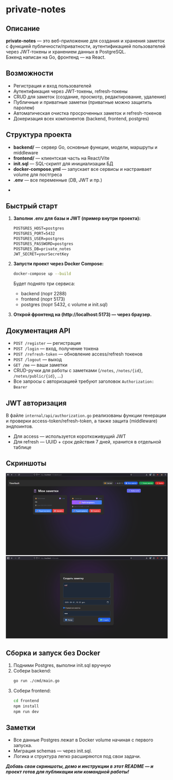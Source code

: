 # private-notes

## Описание

**private-notes** — это веб-приложение для создания и хранения заметок с функцией публичности/приватности, аутентификацией пользователей через JWT‑токены и хранением данных в PostgreSQL.  
Бэкенд написан на Go, фронтенд — на React.


## Возможности

- Регистрация и вход пользователей
- Аутентификация через JWT-токены, refresh-токены
- CRUD для заметок (создание, просмотр, редактирование, удаление)
- Публичные и приватные заметки (приватные можно защитить паролем)
- Автоматическая очистка просроченных заметок и refresh-токенов
- Докеризация всех компонентов (backend, frontend, postgres)


## Структура проекта

- **backend/** — сервер Go, основные функции, модели, маршруты и middleware
- **frontend/** — клиентская часть на React/Vite
- **init.sql** — SQL-скрипт для инициализации БД
- **docker-compose.yml** — запускает все сервисы и настраивает volume для постгреса
- **.env** — все переменные (DB, JWT и пр.)
*

## Быстрый старт

1. **Заполни .env для базы и JWT (пример внутри проекта):**
    ```
    POSTGRES_HOST=postgres
    POSTGRES_PORT=5432
    POSTGRES_USER=postgres
    POSTGRES_PASSWORD=postgres
    POSTGRES_DB=private_notes
    JWT_SECRET=yourSecretKey
    ```

2. **Запусти проект через Docker Compose:**
    ```sh
    docker-compose up --build
    ```

    Будет поднято три сервиса:
    - backend (порт 2288)
    - frontend (порт 5173)
    - postgres (порт 5432, с volume и init.sql)

3. **Открой фронтенд на (http://localhost:5173) — через браузер.**


## Документация API

- `POST /register` — регистрация
- `POST /login` — вход, получение токена
- `POST /refresh-token` — обновление access/refresh токенов
- `POST /logout` — выход
- `GET /me` — ваши заметки
- CRUD-ручки для работы с заметками (`/notes`, `/notes/{id}`, `/notes/public/{id}`, ...)
- Все запросы с авторизацией требуют заголовок `Authorization: Bearer `

## JWT авторизация

В файле `internal/api/authorization.go` реализованы функции генерации и проверки access-token/refresh-token, а также защита (middleware) эндпоинтов.

- Для access — используется короткоживущий JWT
- Для refresh — UUID + срок действия 7 дней, хранится в отдельной таблице

## Скриншоты

![Главная страница](./screenshots/dashboard.png)
![Форма создания заметки](./screenshots/Create_note.png)


## Сборка и запуск без Docker

1. Подними Postgres, выполни init.sql вручную
2. Собери backend:  
    ```sh
    go run ./cmd/main.go
    ```
3. Собери frontend:  
    ```sh
    cd frontend
    npm install
    npm run dev
    ```



## Заметки

- Все данные Postgres лежат в Docker volume начиная с первого запуска.  
- Миграция schemas — через init.sql.
- Логика и структура легко расширяются под свои задачи.



**_Добавь свои скриншоты, демо и инструкции в этот README — и проект готов для публикации или командной работы!_**